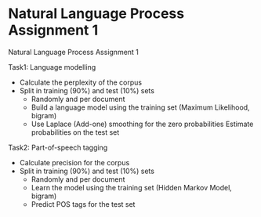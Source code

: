 Natural Language Process Assignment 1
=====================

Natural Language Process Assignment 1

Task1: Language modelling
* Calculate the perplexity of the corpus
* Split in training (90%) and test (10%) sets
  - Randomly and per document
  - Build a language model using the training set (Maximum Likelihood, bigram)
  - Use Laplace (Add-one) smoothing for the zero probabilities Estimate probabilities on the test set

Task2: Part-of-speech tagging
* Calculate precision for the corpus
* Split in training (90%) and test (10%) sets
  - Randomly and per document
  - Learn the model using the training set (Hidden Markov Model, bigram)
  - Predict POS tags for the test set
